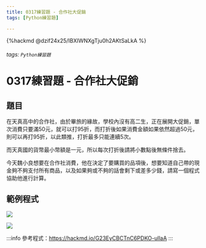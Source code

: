 ```yaml
---
title: 0317練習題 - 合作社大促銷
tags: [Python練習題]

---
```


{%hackmd @dzif24x25/IBXIWNXgTju0h2AKtSaLkA %}

###### tags: `Python練習題`

# 0317練習題 - 合作社大促銷

## 題目

在天真高中的合作社，由於畢旅的緣故，學校內沒有高二生，正在展開大促銷，單次消費只要滿50元，就可以打95折，而打折後如果消費金額如果依然超過50元，則可以再打95折，以此類推，打折最多只能連續5次。

而天真國的貨幣最小幣額是一元，所以每次打折後請將小數點後無條件捨去。

今天魏小良想要在合作社消費，他在決定了要購買的品項後，想要知道自己帶的現金夠不夠支付所有商品，以及如果夠或不夠的話會剩下或差多少錢，請寫一個程式協助他進行計算。

## 範例程式

![](https://i.imgur.com/yXfWN19.gif)

![](https://i.imgur.com/abXPEtj.gif)


:::info
參考程式：https://hackmd.io/G23EyCBCTnC6PDKO-ullaA
:::